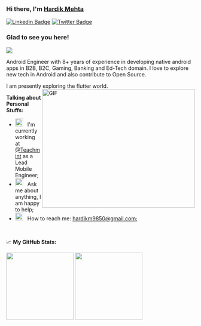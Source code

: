 ### Hi there, I'm <a href="https://about.me/hardik9850/#/" target="_blank">Hardik Mehta</a>

[![Linkedin Badge](https://img.shields.io/badge/-LinkedIn-0e76a8?style=flat-square&logo=Linkedin&logoColor=white)](https://www.linkedin.com/in/hardik9850/)
[![Twitter Badge](https://img.shields.io/badge/Twitter-1DA1F2?style=flat-square&logo=twitter&logoColor=white)](https://twitter.com/thatmrfbat/)

### Glad to see you here! &nbsp; 
![](https://visitor-badge.glitch.me/badge?page_id=hardikm9850)

Android Engineer with 8+ years of experience in developing native android apps in B2B, B2C, Gaming, Banking and Ed-Tech domain. I love to explore new tech in Android and also contribute to Open Source. 

I am presently exploring the flutter world. <br> 
<img align="right" alt="GIF" src="https://user-images.githubusercontent.com/24664153/197371602-12e2aa37-7a74-4d96-9512-b40ecb602232.gif" width="408" height="318" />
 

**Talking about Personal Stuffs:**

- <img src="https://user-images.githubusercontent.com/24664153/197371678-9a748b89-0ae7-4446-841e-18396e7bc0ab.gif" width="21" />&nbsp;&nbsp; I'm currently working at <a href="https://www.teachmint.com/" target="_blank">@Teachmint</a> as a Lead Mobile Engineer;
- <img src="https://user-images.githubusercontent.com/24664153/197371702-48d39b1d-ffe0-42a8-b7b8-2f5a7ebe3927.gif" width="21" />&nbsp;&nbsp; Ask me about anything, I am happy to help;
- <img src="https://user-images.githubusercontent.com/24664153/197371719-5a80165a-1722-4049-b273-18eb5ea0bd45.gif" width="21" />&nbsp;&nbsp; How to reach me: hardikm9850@gmail.com;

</br>

📈 **My GitHub Stats:**

<p>
  <img height="180em" src="https://github-readme-stats.vercel.app/api?username=hardikm9850&show_icons=true&hide_border=true&count_private=true&include_all_commits=true" />
  <img height="180em" src="https://github-readme-stats.vercel.app/api/top-langs/?username=hardikm9850&exclude_repo=ariefwijaya.github.io,nutrizer,DKPP,mina-finansial-web,codeigniter_aggrid&show_icons=true&hide_border=true&layout=compact&langs_count=8&count_private=true"/>
</p>

<!--
**hardikm9850/hardikm9850** is a ✨ _special_ ✨ repository because its `README.md` (this file) appears on your GitHub profile.

Here are some ideas to get you started:

- 🔭 I’m currently working on ...
- 🌱 I’m currently learning ...
- 👯 I’m looking to collaborate on ...
- 🤔 I’m looking for help with ...
- 💬 Ask me about ...
- 📫 How to reach me: ...
- 😄 Pronouns: ...
- ⚡ Fun fact: ...
-->
